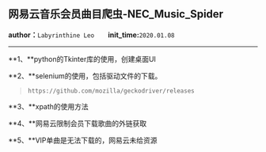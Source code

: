 ## 网易云音乐会员曲目爬虫-NEC_Music_Spider

**author：**```Labyrinthine Leo```&emsp;&emsp;**init_time:**```2020.01.08```

***

**1、**python的Tkinter库的使用，创建桌面UI

**2、**selenium的使用，包括驱动文件的下载。

> ```https://github.com/mozilla/geckodriver/releases```

**3、**xpath的使用方法

**4、**网易云限制会员下载歌曲的外链获取

**5、**VIP单曲是无法下载的，网易云未给资源